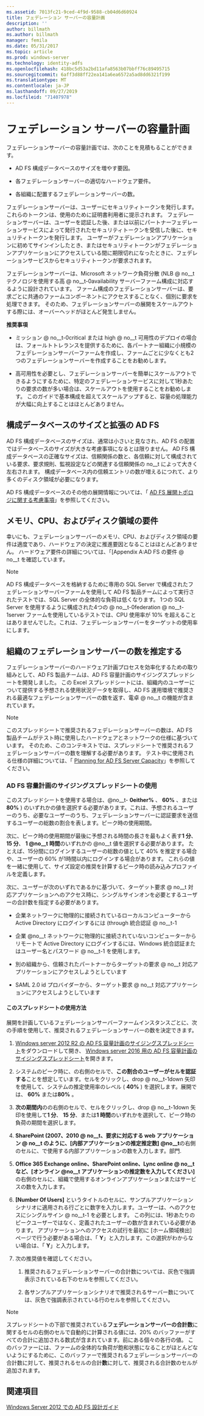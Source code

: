 ```yaml
---
ms.assetid: 7013fc21-9ced-4f9d-9588-cb04d6d60924
title: フェデレーション サーバーの容量計画
description: ''
author: billmath
ms.author: billmath
manager: femila
ms.date: 05/31/2017
ms.topic: article
ms.prod: windows-server
ms.technology: identity-adfs
ms.openlocfilehash: 418bc5d53a2bd11afa8563b07bbff76c89495715
ms.sourcegitcommit: 6aff3d88ff22ea141a6ea6572a5ad8dd6321f199
ms.translationtype: MT
ms.contentlocale: ja-JP
ms.lasthandoff: 09/27/2019
ms.locfileid: "71407978"
---
```

# <a name="planning-for-federation-server-capacity"></a>フェデレーション サーバーの容量計画

フェデレーションサーバーの容量計画では、次のことを見積もることができます。  
  
-   AD FS 構成データベースのサイズを増やす要因。  
  
-   各フェデレーションサーバーの適切なハードウェア要件。  
  
-   各組織に配置するフェデレーションサーバーの数。  
  
フェデレーションサーバーは、ユーザーにセキュリティトークンを発行します。 これらのトークンは、使用のために証明書利用者に提示されます。 フェデレーションサーバーは、ユーザーを認証した後、または以前にパートナーフェデレーションサービスによって発行されたセキュリティトークンを受信した後に、セキュリティトークンを発行します。 ユーザーがフェデレーションアプリケーションに初めてサインインしたとき、またはセキュリティトークンがフェデレーションアプリケーションにアクセスしている間に期限切れになったときに、フェデレーションサービスからセキュリティトークンが要求されます。  
  
フェデレーションサーバーは、Microsoft ネットワーク負荷分散 \(NLB @ no__t テクノロジを使用する高 @ no__t-0availability サーバーファーム構成に対応するように設計されています。 ファーム構成のフェデレーションサーバーは、要求ごとに共通のファームコンポーネントにアクセスすることなく、個別に要求を処理できます。 そのため、フェデレーションサーバーの展開をスケールアウトする際には、オーバーヘッドがほとんど発生しません。  
  
**推奨事項**  
  
-   ミッション @ no__t-0critical または high @ no__t 可用性のデプロイの場合は、フォールトトレランスを提供するために、各パートナー組織に小規模のフェデレーションサーバーファームを作成し、ファームごとに少なくとも2つのフェデレーションサーバーを作成することをお勧めします。  
  
-   高可用性を必要とし、フェデレーションサーバーを簡単にスケールアウトできるようにするために、特定のフェデレーションサービスに対して1秒あたりの要求の数が多い場合は、スケールアウトを使用することをお勧めします。 このガイドで基本構成を超えてスケールアップすると、容量の処理能力が大幅に向上することはほとんどありません。  
  
## <a name="ad-fs-configuration-database-size-and-growth"></a>構成データベースのサイズと拡張の AD FS  
AD FS 構成データベースのサイズは、通常は小さいと見なされ、AD FS の配置ではデータベースのサイズが大きな考慮事項になるとは限りません。  AD FS 構成データベースの正確なサイズは、信頼関係の数と、各信頼に対して構成されている要求、要求規則、監視設定などの関連する信頼関係の no__t によって大きく左右されます。 構成データベース内の信頼エントリの数が増えるにつれて、より多くのディスク領域が必要になります。  
  
AD FS 構成データベースのその他の展開情報については、「 [AD FS 展開トポロジに関する考慮事項](AD-FS-Deployment-Topology-Considerations.md)」を参照してください。  
  
## <a name="memory-cpu-and-disk-space-requirements"></a>メモリ、CPU、およびディスク領域の要件  
幸いにも、フェデレーションサーバーのメモリ、CPU、およびディスク領域の要件は適度であり、ハードウェアの決定に推進要因となることはほとんどありません。 ハードウェア要件の詳細については、「[Appendix A:AD FS の要件 @ no__t を確認しています。  
  
> [!NOTE]  
> AD FS 構成データベースを格納するために専用の SQL Server で構成されたフェデレーションサーバーファームを使用して AD FS 製品チームによって実行されたテストでは、SQL Server の全体的な負荷は低くなります。 1つの SQL Server を使用するように構成された4つの @ no__t-0federation @ no__t-1server ファームを使用しているテストでは、CPU 使用率が 10% を超えることはありませんでした。これは、フェデレーションサーバーをターゲットの使用率にします。  
  
## <a name="bk_estimatefs"></a>組織のフェデレーションサーバーの数を推定する  
フェデレーションサーバーのハードウェア計画プロセスを効率化するための取り組みとして、AD FS 製品チームは、AD FS 容量計画のサイジングスプレッドシートを開発しました。 この Excel スプレッドシートには、組織内のユーザーについて提供する予想される使用状況データを取得し、AD FS 運用環境で推奨される最適なフェデレーションサーバーの数を返す、電卓 @ no__t の機能が含まれています。  
  
> [!NOTE]  
> このスプレッドシートで推奨されるフェデレーションサーバーの数は、AD FS 製品チームがテスト時に使用したハードウェアとネットワークの仕様に基づいています。 そのため、このコンテキストでは、スプレッドシートで推奨されるフェデレーションサーバーの数を理解する必要があります。  テスト中に使用される仕様の詳細については、「 [Planning for AD FS Server Capacity](Planning-for-AD-FS-Server-Capacity.md)」を参照してください。  
  
### <a name="using-the-ad-fs-capacity-planning-sizing-spreadsheet"></a>AD FS 容量計画のサイジングスプレッドシートの使用  
このスプレッドシートを使用する場合は、@no__t- **0either%** 、 **60%** 、または**80%** \) のいずれかの値を選択する必要があります。これは、予想されるユーザーのうち、必要なユーザーのうち、フェデレーションサーバーに認証要求を送信するユーザーの総数の割合を表します。ピーク時の使用期間。  
  
次に、ピーク時の使用期間が最後に予想される時間の長さを最もよく表す**1 分**、 **15 分**、 **1 @no__t 時間**のいずれかの @no__t 値を選択する必要があります。 たとえば、15分間にログインするユーザーの総数の値として 40% を推定する場合や、ユーザーの 60% が1時間以内にログインする場合があります。 これらの値を一緒に使用して、サイズ設定の推奨を計算するピーク時の読み込みプロファイルを定義します。  
  
次に、ユーザーが次のいずれであるかに基づいて、ターゲット要求 @ no__t 対応アプリケーションへのアクセス時に、シングルサインオンを必要とするユーザーの合計数を指定する必要があります。  
  
-   企業ネットワークに物理的に接続されているローカルコンピューターから Active Directory にログインするには \(through 統合認証 @ no__t-1  
  
-   企業 @no__t ネットワークに物理的に接続されていないコンピューターからリモートで Active Directory にログインするには、Windows 統合認証またはユーザー名とパスワード @ no__t-1 を使用します。  
  
-   別の組織から、信頼されたパートナーからターゲットの要求 @ no__t 対応アプリケーションにアクセスしようとしています  
  
-   SAML 2.0 id プロバイダーから、ターゲット要求 @ no__t 対応アプリケーションにアクセスしようとしています  
  
#### <a name="how-to-use-this-spreadsheet"></a>このスプレッドシートの使用方法  
展開を計画しているフェデレーションサーバーファームインスタンスごとに、次の手順を使用して、推奨されるフェデレーションサーバーの数を決定できます。  
  
1.  [Windows server 2012 R2 の AD FS 容量計画のサイジングスプレッドシート](https://adfsdocs.blob.core.windows.net/adfs/ADFSCapacityPlanning.xlsx)をダウンロードして開き、 [Windows server 2016 用の AD FS 容量計画のサイジングスプレッドシート](https://adfsdocs.blob.core.windows.net/adfs/ADFSCapacity2016.xlsx)を開きます。
  
2.  システムのピーク時に、の右側のセルで、**この割合のユーザーがセルを認証する**ことを想定しています。セルをクリックし、drop @ no__t-1down 矢印を使用して、システムの推定使用率のレベル ( **40%** ) を選択します。展開では、 **60%** または**80%** 。  
  
3.  **次の期間内**のの右側のセルで、セルをクリックし、drop @ no__t-1down 矢印を使用して**1 分**、 **15 分**、または**1 時間**のいずれかを選択して、ピーク時の負荷の期間を選択します。  
  
4.  **SharePoint \(2007、2010 @ no__t、要求に対応する web アプリケーション @ no__t のように、[内部アプリケーションの推定推定数] @no__t**の右側のセルに、で使用する内部アプリケーションの数を入力します。部門.  
  
5.  **Office 365 Exchange online、SharePoint online、Lync online @ no__t など、[オンライン @no__t アプリケーションの推定数を入力してください]** の右側のセルに、組織で使用するオンラインアプリケーションまたはサービスの数を入力します。  
  
6.  **[Number Of Users]** というタイトルのセルに、サンプルアプリケーションシナリオに適用される行ごとに数字を入力します。ユーザーは、へのアクセスにシングルサイン @ no__t-1 を必要とします。 この列には、1秒あたりのピークユーザーではなく、定義されたユーザーの数が含まれている必要があります。 アプリケーションへのアクセスの試行を最初に [ホーム領域検出] ページで行う必要がある場合は、「 **Y**」と入力します。この選択がわからない場合は、「 **Y**」と入力します。  
  
7.  次の推奨値を確認してください。  
  
    1.  推奨されるフェデレーションサーバーの合計数については、灰色で強調表示されている右下のセルを参照してください。  
  
    2.  各サンプルアプリケーションシナリオで推奨されるサーバー数については、灰色で強調表示されている行のセルを参照してください。  
  
> [!NOTE]  
> スプレッドシートの下部で推奨されている**フェデレーションサーバーの合計数**に関するセルの右側のセルで自動的に計算される値には、20% のバッファーがすべての合計に追加される数式が含まれています。前にある個々の各行の値。 このバッファーには、ファームの全体的な負荷が飽和状態になることがほとんどないようにするために、このバッファーで推奨されるフェデレーションサーバーの合計数に対して、推奨されるセルの合計**数**に対して、推奨される合計数のセルが追加されます。  
  
## <a name="see-also"></a>関連項目
[Windows Server 2012 での AD FS 設計ガイド](AD-FS-Design-Guide-in-Windows-Server-2012.md)
